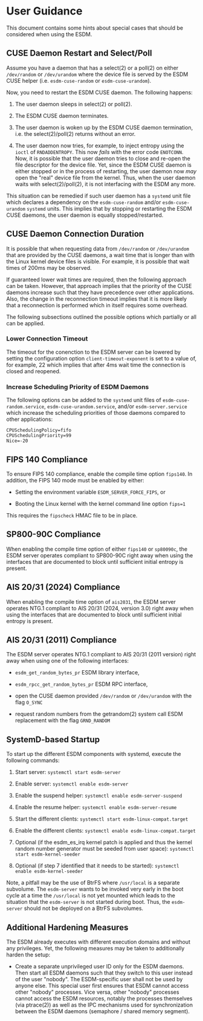 # User Guidance

This document contains some hints about special cases that should be considered
when using the ESDM.

## CUSE Daemon Restart and Select/Poll

Assume you have a daemon that has a select(2) or a poll(2) on either
`/dev/random` or `/dev/urandom` where the device file is served by the ESDM
CUSE helper (i.e. `esdm-cuse-random` or `esdm-cuse-urandom`).

Now, you need to restart the ESDM CUSE daemon. The following happens:

1. The user daemon sleeps in select(2) or poll(2).

2. The ESDM CUSE daemon terminates.

3. The user daemon is woken up by the ESDM CUSE daemon termination, i.e. the
   select(2)/poll(2) returns without an error.

4. The user daemon now tries, for example, to inject entropy using the `ioctl`
   of `RNDADDENTROPY`. This now *fails* with the error code `ENOTCONN`. Now,
   it is possible that the user daemon tries to close and re-open the file
   descriptor for the device file. Yet, since the ESDM CUSE daemon is
   either stopped or in the process of restarting, the user daemon now *may*
   open the "real" device file from the kernel. Thus, when the user daemon
   waits with select(2)/poll(2), it is not interfacing with the ESDM any more.

This situation can be remedied if such user daemon has a `systemd` unit file
which declares a dependency on the `esdm-cuse-random` and/or `esdm-cuse-urandom`
`systemd` units. This implies that by stopping or restarting the ESDM CUSE
daemons, the user daemon is equally stopped/restarted.

## CUSE Daemon Connection Duration

It is possible that when requesting data from `/dev/random` or `/dev/urandom`
that are provided by the CUSE daemons, a wait time that is longer than with
the Linux kernel device files is visible. For example, it is possible that
wait times of 200ms may be observed.

If guaranteed lower wait times are required, then the following approach
can be taken. However, that approach implies that the priority of the CUSE
daemons increase such that they have precedence over other applications. Also,
the change in the reconnection timeout implies that it is more likely that
a reconnection is performed which in itself requires some overhead.

The following subsections outlined the possible options which partially or
all can be applied.

### Lower Connection Timeout

The timeout for the conenction to the ESDM server can be lowered by setting
the configuration option `client-timeout-exponent` is set to a value of,
for example, 22 which implies that after 4ms wait time the connection is
closed and reopened.

### Increase Scheduling Priority of ESDM Daemons

The following options can be added to the `systemd` unit files of
`esdm-cuse-random.service`, `esdm-cuse-urandom.service`, and/or
`esdm-server.service` which increase the scheduling priorities of those
daemons compared to other applications:

```
CPUSchedulingPolicy=fifo
CPUSchedulingPriority=99
Nice=-20
```
## FIPS 140 Compliance

To ensure FIPS 140 compliance, enable the compile time option `fips140`.
In addition, the FIPS 140 mode must be enabled by either:

* Setting the environment variable `ESDM_SERVER_FORCE_FIPS`, or

* Booting the Linux kernel with the kernel command line option `fips=1`

This requires the `fipscheck` HMAC file to be in place.

## SP800-90C Compliance

When enabling the compile time option of either `fips140` or `sp80090c`,
the ESDM server operates compliant to SP800-90C right away when using the
interfaces that are documented to block until sufficient initial entropy
is present.

## AIS 20/31 (2024) Compliance

When enabling the compile time option of `ais2031`, the ESDM server
operates NTG.1 compliant to AIS 20/31 (2024, version 3.0) right away when using
the interfaces that are documented to block until sufficient initial entropy
is present.

## AIS 20/31 (2011) Compliance

The ESDM server operates NTG.1 compliant to AIS 20/31 (2011 version)
right away when using one of the following interfaces:

* `esdm_get_random_bytes_pr` ESDM library interface,

* `esdm_rpcc_get_random_bytes_pr` ESDM RPC interface,

* open the CUSE daemon provided `/dev/random` or `/dev/urandom` with the flag
  `O_SYNC`

* request random numbers from the getrandom(2) system call ESDM replacement
  with the flag `GRND_RANDOM`

## SystemD-based Startup

To start up the different ESDM components with systemd, execute the following
commands:

1. Start server: `systemctl start esdm-server`

2. Enable server: `systemctl enable esdm-server`

3. Enable the suspend helper: `systemctl enable esdm-server-suspend`

4. Enable the resume helper: `systemctl enable esdm-server-resume`

5. Start the different clients: `systemctl start esdm-linux-compat.target`

6. Enable the different clients: `systemctl enable esdm-linux-compat.target`

7. Optional (if the esdm_es_irq kernel patch is applied and thus the kernel
   random number generator must be seeded from user space):
   `systemctl start esdm-kernel-seeder`

8. Optional (if step 7 identified that it needs to be started):
   `systemctl enable esdm-kernel-seeder`

Note, a pitfall may be the use of BtrFS where `/usr/local` is a separate
subvolume. The `esdm-server` wants to be invoked very early in the boot cycle
at a time the `/usr/local` is not yet mounted which leads to the situation that
the `esdm-server` is not started during boot. Thus, the `esdm-server` should
not be deployed on a BtrFS subvolumes.

## Additional Hardening Measures

The ESDM already executes with different execution domains and without any
privileges. Yet, the following measures may be taken to additionally harden
the setup:

* Create a separate unprivileged user ID only for the ESDM daemons. Then
start all ESDM daemons such that they switch to this user instead of the user
"nobody". The ESDM-specific user shall not be used by anyone else. This
special user first ensures that ESDM cannot access other "nobody" processes.
Vice versa, other "nobody" processes cannot access the ESDM resources, notably
the processes themselves (via ptrace(2)) as well as the IPC mechanisms used
for synchronization between the ESDM daemons (semaphore / shared memory
segment).

